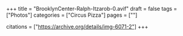 +++
title = "BrooklynCenter-Ralph-Itzarob-0.avif"
draft = false
tags = ["Photos"]
categories = ["Circus Pizza"]
pages = [""]

citations = ["https://archive.org/details/img-6071-2"]
+++
